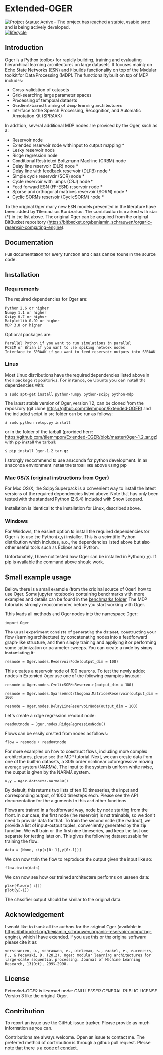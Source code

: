 # Extended-OGER

![Project Status: Active – The project has reached a stable, usable
state and is being actively
developed.](http://www.repostatus.org/badges/latest/active.svg)
[![lifecycle](https://img.shields.io/badge/lifecycle-dormant-blue.svg)](https://www.tidyverse.org/lifecycle/#dormant)

## Introduction

Oger is a Python toolbox for rapidly building, training and evaluating hierarchical learning architectures on large datasets. It focuses mainly on Echo State Networks (ESN) and it builds functionality on top of the Modular toolkit for Data Processing (MDP). The functionality built on top of MDP includes:
 - Cross-validation of datasets
 - Grid-searching large parameter spaces
 - Processing of temporal datasets
 - Gradient-based training of deep learning architectures
 - Interface to the Speech Processing, Recognition, and Automatic Annotation Kit (SPRAAK) 

 In addition, several additional MDP nodes are provided by the Oger, such as a:
 - Reservoir node
 - Extended reservoir node with input to output mapping *
 - Leaky reservoir node
 - Ridge regression node
 - Conditional Restricted Boltzmann Machine (CRBM) node
 - Delay line reservoir (DLR) node *
 - Delay line with feedback reservoir (DLRB) node *
 - Simple cycle reservoir (SCR) node *
 - Cycle reservoir with jumps (CRJ) node *
 - Feed forward ESN (FF-ESN) reservoir node *
 - Sparse and orthogonal matrices reservoir (SORM) node *
 - Cyclic SORMs reservoir (CyclicSORM) node *

To the original Oger many new ESN models presented in the literature have been added by Tilemachos Bontzorlos. The contribution is marked with star (*) in the list above. The original Oger can be acquired from the original BitBucket repository (https://bitbucket.org/benjamin_schrauwen/organic-reservoir-computing-engine).

## Documentation

Full documentation for every function and class can be found in the source code.


## Installation
### Requirements
The required dependencies for Oger are:

    Python 2.6 or higher
    Numpy 1.1 or higher
    Scipy 0.7 or higher
    Matplotlib 0.99 or higher
    MDP 3.0 or higher

Optional packages are:

    Parallel Python if you want to run simulations in parallel
    PCSIM or Brian if you want to use spiking network nodes
    Interface to SPRAAK if you want to feed reservoir outputs into SPRAAK


### Linux
Most Linux distributions have the required dependencies listed above in their package repositories. For instance, on Ubuntu you can install the dependencies with:

    $ sudo apt-get install python-numpy python-scipy python-mdp

The latest stable version of Oger, version 1.2, can be cloned from the repository (git clone https://github.com/tilemmpon/Extended-OGER) and the included script in src folder can be run as follows:

    $ sudo python setup.py install
or in the folder of the tarball (provided here: https://github.com/tilemmpon/Extended-OGER/blob/master/Oger-1.2.tar.gz) with pip install the tarball:

    $ pip install Oger-1.2.tar.gz
I strongly reccommend to use anaconda for python development. In an anaconda environment install the tarball like above using pip.

### Mac OS/X (original instructions from Oger)
For Mac OS/X, the Scipy Superpack is a convenient way to install the latest versions of the required dependencies listed above. Note that has only been tested with the standard Python (2.6.4) included with Snow Leopard. 

Installation is identical to the installation for Linux, described above. 
### Windows

For Windows, the easiest option to install the required dependencies for Oger is to use the Python(x,y) installer. This is a scientific Python distribution which includes, a.o., the dependencies listed above but also other useful tools such as Eclipse and IPython.

Unfortunately, I have not tested how Oger can be installed in Python(x,y). If pip is available the command above should work.

## Small example usage

Bellow there is a small example (from the original source of Oger) how to use Oger. Some jupyter notebooks containing benchmarks with more examples and details can be found in the [benchmarks folder](https://github.com/tilemmpon/Extended-OGER/tree/master/benchmarks). The MDP tutorial is strongly reoccomended before you start working with Oger.

Tthis loads all methods and Oger nodes into the namespace Oger:

    import Oger
The usual experiment consists of generating the dataset, constructing your flow (learning architecture) by concatenating nodes into a feedforward graph-like structure, and then simply training and appliying it or performing some optimization or parameter sweeps. You can create a node by simpy instantiating it:

    resnode = Oger.nodes.ReservoirNode(output_dim = 100) 

This creates a reservoir node of 100 neurons. To test the newly added nodes in Extended Oger use one of the following examples instead:

    resnode = Oger.nodes.CyclicSORMsReservoir(output_dim = 100)

    resnode = Oger.nodes.SparseAndOrthogonalMatricesReservoir(output_dim = 100)

    resnode = Oger.nodes.DelayLineReservoirNode(output_dim = 100)

Let's create a ridge regression readout node:

    readoutnode = Oger.nodes.RidgeRegressionNode()

Flows can be easily created from nodes as follows:

    flow = resnode + readoutnode 

For more examples on how to construct flows, including more complex architectures, please see the MDP tutorial. Next, we can create data from one of the built-in datasets, a 30th order nonlinear autoregressive moving average system (NARMA). The input to the system is uniform white noise, the output is given by the NARMA system. 

    x,y = Oger.datasets.narma30()

By default, this returns two lists of ten 1D timeseries, the input and corresponding output, of 1000 timesteps each. Please see the API documentation for the arguments to this and other functions. 

Flows are trained in a feedforward way, node by node starting from the front. In our case, the first node (the reservoir) is not trainable, so we don't need to provide data for that. To train the second node (the readout), we provide a list of input-output tuples, conveniently generated by the zip function. We will train on the first nine timeseries, and keep the last one separate for testing later on. This gives the following dataset usable for training the flow:

    data = [None, zip(x[0:-1],y[0:-1])]

We can now train the flow to reproduce the output given the input like so:

    flow.train(data)

We can now see how our trained architecture performs on unseen data:

    plot(flow(x[-1]))
    plot(y[-1]) 
The classifier output should be similar to the original data.

## Acknowledgement

I would like to thank all the authors for the original Oger (available in https://bitbucket.org/benjamin_schrauwen/organic-reservoir-computing-engine), which I have extended. If you use this or the original software please cite it as:

    Verstraeten, D., Schrauwen, B., Dieleman, S., Brakel, P., Buteneers, P., & Pecevski, D. (2012). Oger: modular learning architectures for large-scale sequential processing. Journal of Machine Learning Research, 13(Oct), 2995-2998.

## License

Extended-OGER is licensed under GNU LESSER GENERAL PUBLIC LICENSE Version 3 like the original Oger.

## Contribution

To report an issue use the GitHub issue tracker. Please provide as much information as you can.

Contributions are always welcome. Open an issue to contact me. The preferred method of contribution is through a github pull request. Please note that there is a [code of conduct](https://github.com/tilemmpon/Extended-OGER/blob/master/code-of-conduct.md).
